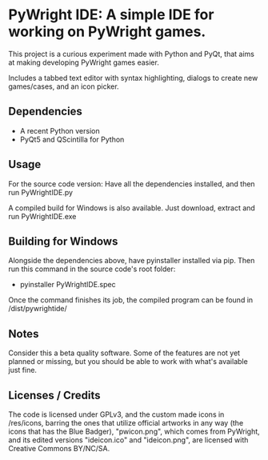 # PyWright IDE: A simple IDE for working on PyWright games.

This project is a curious experiment made with Python and PyQt, that aims at making developing PyWright games easier.

Includes a tabbed text editor with syntax highlighting, dialogs to create new games/cases, and an icon picker.

## Dependencies

* A recent Python version
* PyQt5 and QScintilla for Python

## Usage

For the source code version: Have all the dependencies installed, and then run PyWrightIDE.py

A compiled build for Windows is also available. Just download, extract and run PyWrightIDE.exe

## Building for Windows

Alongside the dependencies above, have pyinstaller installed via pip. Then run this command in the source code's root folder:

* pyinstaller PyWrightIDE.spec

Once the command finishes its job, the compiled program can be found in /dist/pywrightide/

## Notes

Consider this a beta quality software. Some of the features are not yet planned or missing, 
but you should be able to work with what's available just fine.

## Licenses / Credits

The code is licensed under GPLv3, and the custom made icons in /res/icons, barring the ones that utilize official artworks in any way
(the icons that has the Blue Badger), "pwicon.png", which comes from PyWright, and its edited versions "ideicon.ico" and "ideicon.png",
are licensed with Creative Commons BY/NC/SA.